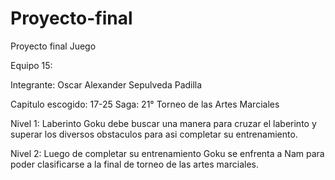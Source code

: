 # Proyecto-final
Proyecto final Juego

Equipo 15:

Integrante: Oscar Alexander Sepulveda Padilla

Capitulo escogido: 17-25 Saga: 21° Torneo de las Artes Marciales


Nivel 1: Laberinto 
Goku debe buscar una manera para cruzar el laberinto y superar los diversos obstaculos para asi completar su entrenamiento.


Nivel 2:
Luego de completar su entrenamiento Goku se enfrenta a Nam para poder clasificarse a la final de torneo de las artes marciales.

